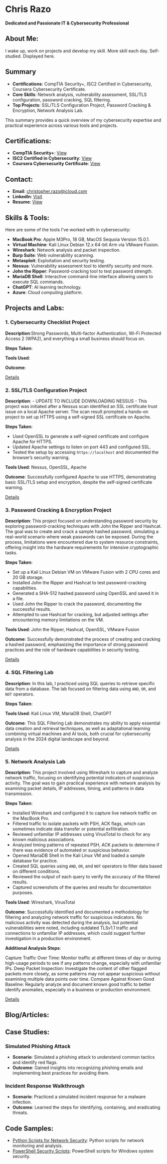 # Chris Razo
**Dedicated and Passionate IT & Cybersecurity Professional**

## About Me:
I wake up, work on projects and develop my skill. More skill each day. Self-studied. Displayed here.


## Summary
- **Certifications**: CompTIA Security+, ISC2 Certified in Cybersecurity, Coursera Cybersecurity Certificate.
- **Core Skills**: Network analysis, vulnerability assessment, SSL/TLS configuration, password cracking, SQL filtering.
- **Top Projects**: SSL/TLS Configuration Project, Password Cracking & Encryption, Network Analysis Lab.

This summary provides a quick overview of my cybersecurity expertise and practical experience across various tools and projects.


## Certifications:
- **CompTIA Security+**: [View](CompTIA-Security-Plus-Certificate.pdf)
- **ISC2 Certified in Cybersecurity**: [View](ISC2-CC-Certification.pdf)
- **Coursera Cybersecurity Certificate**: [View](Google-Cybersecurity-Certificate.pdf)

## Contact:
- **Email**: christopher.razo@icloud.com
- **LinkedIn**: [Visit](https://linkedin.com/in/christopher-razo)
- **Resume**: [View](/CR-Resume.pdf)


## Skills & Tools:

Here are some of the tools I’ve worked with in cybersecurity:

- **MacBook Pro**: Apple M3Pro, 18 GB, MacOS Sequoia Version 15.0.1.
- **Virtual Machine**: Kali Linux Debian 12.x 64-bit Arm via VMware Fusion.
- **Wireshark**: Network analysis and packet inspection.
- **Burp Suite**: Web vulnerability scanning.
- **Metasploit**: Exploitation and security testing.
- **Nessus**: Vulnerability assessment tool to identify security and more.
- **John the Ripper**: Password-cracking tool to test password strength.
- **MariaDB Shell**: Interactive command-line interface allowing users to execute SQL commands.
- **ChatGPT**: AI learning technology.
- **Azure**: Cloud computing platform. 


## Projects and Labs:

### 1. Cybersecurity Checklist Project

**Description**:Strong Passwords, Multi-factor Authentication, Wi-Fi Protected Access 2 (WPA2), and everything a small business should focus on. 

**Steps Taken**:

**Tools Used**:

**Outcome**:

[Details](blog-post1.md)


### 2. SSL/TLS Configuration Project

**Description**: - UPDATE TO INCLUDE DOWNLOADING NESSUS - This project was initiated after a Nessus scan identified an SSL certificate trust issue on a local Apache server. The scan result prompted a hands-on project to set up HTTPS using a self-signed SSL certificate on Apache.

**Steps Taken**:
- Used OpenSSL to generate a self-signed certificate and configure Apache for HTTPS.
- Updated Apache settings to listen on port 443 and configured SSL.
- Tested the setup by accessing `https://localhost` and documented the browser’s security warning.

**Tools Used**: Nessus, OpenSSL, Apache

**Outcome**: Successfully configured Apache to use HTTPS, demonstrating basic SSL/TLS setup and encryption, despite the self-signed certificate warning.

[Details](ssl-tls-apache-setup.md)


### 3. Password Cracking & Encryption Project

**Description**: This project focused on understanding password security by exploring password-cracking techniques with John the Ripper and Hashcat. The goal was to create and crack a sample hashed password, simulating a real-world scenario where weak passwords can be exposed. During the process, limitations were encountered due to system resource constraints, offering insight into the hardware requirements for intensive cryptographic tasks.

**Steps Taken**:
- Set up a Kali Linux Debian VM on VMware Fusion with 2 CPU cores and 20 GB storage.
- Installed John the Ripper and Hashcat to test password-cracking capabilities.
- Generated a SHA-512 hashed password using OpenSSL and saved it in a file.
- Used John the Ripper to crack the password, documenting the successful results.
- Attempted to use Hashcat for cracking, but adjusted settings after encountering memory limitations on the VM.

**Tools Used**: John the Ripper, Hashcat, OpenSSL, VMware Fusion

**Outcome**: Successfully demonstrated the process of creating and cracking a hashed password, emphasizing the importance of strong password practices and the role of hardware capabilities in security testing.

[Details](2024-11-04-password-cracking.md)


### 4. SQL Filtering Lab

**Description**: In this lab, I practiced using SQL queries to retrieve specific data from a database. The lab focused on filtering data using `AND`, `OR`, and `NOT` operators.

**Steps Taken**:

**Tools Used**: Kali Linux VM, MariaDB Shell, ChatGPT

**Outcome**: This SQL Filtering Lab demonstrates my ability to apply essential data creation and retrieval techniques, as well as adaptational learning combining virtual machines and AI tools, both crucial for cybersecurity analysis in the 2024 digital landscape and beyond.

[Details](2024-11-05-sql-filtering-lab.md)


### 5. Network Analysis Lab

**Description**: This project involved using Wireshark to capture and analyze network traffic, focusing on identifying potential indicators of suspicious activity. The goal was to gain practical experience with network analysis by examining packet details, IP addresses, timing, and patterns in data transmission.

**Steps Taken**:
- Installed Wireshark and configured it to capture live network traffic on the MacBook Pro.
- Filtered traffic to isolate packets with PSH, ACK flags, which can sometimes indicate data transfer or potential exfiltration.
- Reviewed unfamiliar IP addresses using VirusTotal to check for any known malicious associations.
- Analyzed timing patterns of repeated PSH, ACK packets to determine if there was evidence of automated or suspicious behavior.
- Opened MariaDB Shell in the Kali Linux VM and loaded a sample database for practice.
- Created SQL queries using `AND`, `OR`, and `NOT` operators to filter data based on different conditions.
- Reviewed the output of each query to verify the accuracy of the filtered results.
- Captured screenshots of the queries and results for documentation purposes.


**Tools Used**: Wireshark, VirusTotal

**Outcome**: Successfully identified and documented a methodology for filtering and analyzing network traffic for suspicious indicators. No malicious activity was detected during the analysis, but potential vulnerabilities were noted, including outdated TLSv1.1 traffic and connections to unfamiliar IP addresses, which could suggest further investigation in a production environment.

**Additional Analysis Steps**:

Capture Traffic Over Time: Monitor traffic at different times of day or during high-usage periods to see if any patterns change, especially with unfamiliar IPs.
Deep Packet Inspection: Investigate the content of other flagged packets more closely, as some patterns may not appear suspicious without examining multiple data points over time.
Compare Against Known Good Baseline: Regularly analyze and document known good traffic to better identify anomalies, especially in a business or production environment.

[Details](network-analysis-lab.md)


## Blog/Articles:

## Case Studies:

### Simulated Phishing Attack
- **Scenario**: Simulated a phishing attack to understand common tactics and identify red flags.
- **Outcome**: Gained insights into recognizing phishing emails and implementing best practices for avoiding them.

### Incident Response Walkthrough
- **Scenario**: Practiced a simulated incident response for a malware infection.
- **Outcome**: Learned the steps for identifying, containing, and eradicating threats.

## Code Samples:

- [Python Scripts for Network Security](https://github.com/yourusername/repo-name): Python scripts for network monitoring and analysis.
- [PowerShell Security Scripts](https://github.com/yourusername/repo-name): PowerShell scripts for Windows system security.

